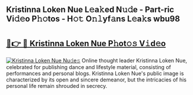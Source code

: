 ## Kristinna Loken Nue L𝚎a𝚔ed N𝚞𝚍e - Part-ric Vi𝚍𝚎o P𝚑𝚘tos - H𝚘𝚝 O𝚗𝚕yf𝚊ns L𝚎a𝚔s wbu98

# <h2><a href="http://kf1zems.oniu.top/?m=Kristinna+Loken+Nue">🔗👉 🔴 Kristinna Loken Nue P𝚑ot𝚘𝚜 V𝚒d𝚎o</a></h2>

[![Kristinna Loken Nue Nu𝚍e𝚜](https://i.imgur.com/0qMVB7G.gif)](http://kf1zems.oniu.top/?m=Kristinna+Loken+Nue)
Online thought leader Kristinna Loken Nue, celebrated for publishing dance and lifestyle material, consisting of performances and personal blogs. Kristinna Loken Nue's public image is characterized by its open and sincere demeanor, but the intricacies of his personal life remain shrouded in secrecy.  

